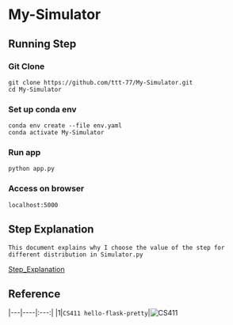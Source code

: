 # My-Simulator
## Running Step
### Git Clone  
```
git clone https://github.com/ttt-77/My-Simulator.git 
cd My-Simulator
```    
### Set up conda env
```
conda env create --file env.yaml 
conda activate My-Simulator
```
### Run app
```
python app.py
```
### Access on browser
```
localhost:5000
```
## Step Explanation
```
This document explains why I choose the value of the step for different distribution in Simulator.py
``` 
[Step_Explanation](/Step_Explanation.pdf)
## Reference
|---|----|:---:|
|1|`CS411 hello-flask-pretty`|![CS411](https://github.com/uiuc-fa21-cs411/hello-world/tree/main/oct12-snippets/hello-flask-pretty)
